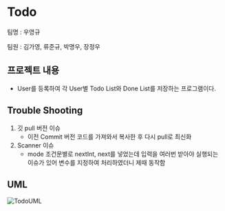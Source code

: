 # Todo

팀명 : 우영규

팀원 : 김가영, 류준규, 박명우, 장정우

## 프로젝트 내용

- User를 등록하여 각 User별 Todo List와 Done List를 저장하는 프로그램이다.

## Trouble Shooting

1. 깃 pull 버전 이슈
    - 이전 Commit 버전 코드를 가져와서 복사한 후 다시 pull로 최신화
2. Scanner 이슈
    - mode 조건문별로 nextInt, next를 넣었는데 입력을 여러번 받아야 실행되는 이슈가 있어 변수를 지정하여 처리하였더니 제때 동작함

## UML
![TodoUML](https://github.com/JunGyuRyu/FISA_java_project/assets/88473185/398d52c9-3c6c-4fd0-8176-e7187a16cb7e)
